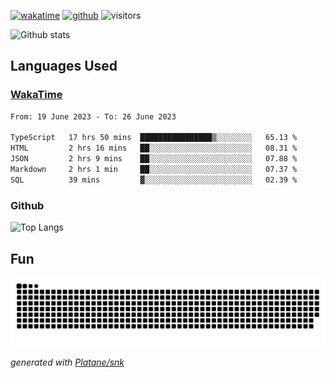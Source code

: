 [![wakatime](https://wakatime.com/badge/user/82c377cd-a54c-404c-b7df-177b313ca539.svg)](https://wakatime.com/@82c377cd-a54c-404c-b7df-177b313ca539)
[![github](https://img.shields.io/github/followers/xinthose?logo=github&style=plastic)](https://github.com/alanhamlett?tab=followers)
![visitors](https://visitor-badge.glitch.me/badge?page_id=xinthose&left_color=green&right_color=red)

![Github stats](https://github-readme-stats.vercel.app/api?username=xinthose&show_icons=true&theme=radical&count_private=true)

## Languages Used

### [WakaTime](https://wakatime.com/)
<!--START_SECTION:waka-->

```txt
From: 19 June 2023 - To: 26 June 2023

TypeScript   17 hrs 50 mins  ████████████████▒░░░░░░░░   65.13 %
HTML         2 hrs 16 mins   ██░░░░░░░░░░░░░░░░░░░░░░░   08.31 %
JSON         2 hrs 9 mins    ██░░░░░░░░░░░░░░░░░░░░░░░   07.88 %
Markdown     2 hrs 1 min     ██░░░░░░░░░░░░░░░░░░░░░░░   07.37 %
SQL          39 mins         ▓░░░░░░░░░░░░░░░░░░░░░░░░   02.39 %
```

<!--END_SECTION:waka-->

### Github

![Top Langs](https://github-readme-stats.vercel.app/api/top-langs/?username=xinthose)

## Fun
![github contribution grid snake animation](https://raw.githubusercontent.com/xinthose/xinthose/output/github-contribution-grid-snake.svg)

_generated with [Platane/snk](https://github.com/Platane/snk)_
